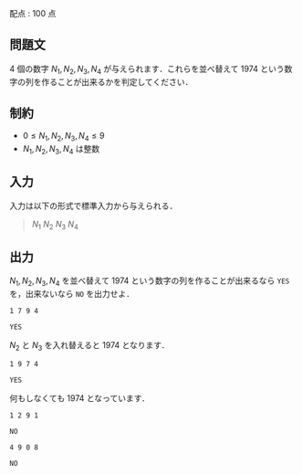 配点 : $100$ 点

## 問題文

$4$ 個の数字 $N_1, N_2, N_3, N_4$ が与えられます．これらを並べ替えて $1974$ という数字の列を作ることが出来るかを判定してください．

## 制約

- $0 \leq N_1, N_2, N_3, N_4 \leq 9$
- $N_1, N_2, N_3, N_4$ は整数

## 入力

入力は以下の形式で標準入力から与えられる．

> $N_1$ $N_2$ $N_3$ $N_4$

## 出力

$N_1, N_2, N_3, N_4$ を並べ替えて $1974$ という数字の列を作ることが出来るなら `YES` を，出来ないなら `NO` を出力せよ．

```input1
1 7 9 4
```

```output1
YES
```

$N_2$ と $N_3$ を入れ替えると $1974$ となります．

```input2
1 9 7 4
```

```output2
YES
```

何もしなくても $1974$ となっています．

```input3
1 2 9 1
```

```output3
NO
```

```input4
4 9 0 8
```

```output4
NO
```